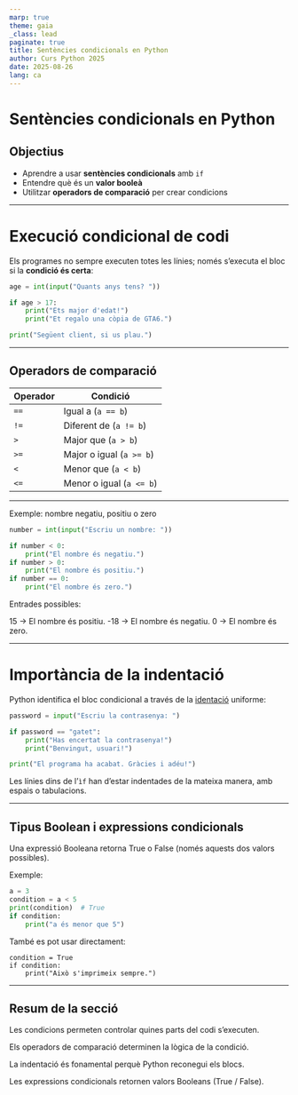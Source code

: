 ```yaml
---
marp: true
theme: gaia
_class: lead
paginate: true
title: Sentències condicionals en Python
author: Curs Python 2025
date: 2025-08-26
lang: ca
---
```


#  Sentències condicionals en Python

## Objectius
- Aprendre a usar **sentències condicionals** amb `if`
- Entendre què és un **valor booleà**
- Utilitzar **operadors de comparació** per crear condicions  

---

#  Execució condicional de codi

Els programes no sempre executen totes les línies; només s’executa el bloc si la **condició és certa**:

```python
age = int(input("Quants anys tens? "))

if age > 17:
    print("Ets major d'edat!")
    print("Et regalo una còpia de GTA6.")

print("Següent client, si us plau.")
```

---

## Operadors de comparació

| Operador | Condició                 |
| -------- | ------------------------ |
| `==`     | Igual a (`a == b`)       |
| `!=`     | Diferent de (`a != b`)   |
| `>`      | Major que (`a > b`)      |
| `>=`     | Major o igual (`a >= b`) |
| `<`      | Menor que (`a < b`)      |
| `<=`     | Menor o igual (`a <= b`) |

---

Exemple: nombre negatiu, positiu o zero

```python
number = int(input("Escriu un nombre: "))

if number < 0:
    print("El nombre és negatiu.")
if number > 0:
    print("El nombre és positiu.")
if number == 0:
    print("El nombre és zero.")
```

Entrades possibles:

15 → El nombre és positiu.
-18 → El nombre és negatiu.
0 → El nombre és zero.

---

# Importància de la indentació

Python identifica el bloc condicional a través de la [identació](https://ca.wikipedia.org/wiki/Sagnat) uniforme:

```python
password = input("Escriu la contrasenya: ")

if password == "gatet":
    print("Has encertat la contrasenya!")
    print("Benvingut, usuari!")

print("El programa ha acabat. Gràcies i adéu!")
```

Les línies dins de l’`ìf` han d’estar indentades de la mateixa manera, amb espais o tabulacions.

---

## Tipus Boolean i expressions condicionals

Una expressió Booleana retorna True o False (només aquests dos valors possibles).

Exemple:

```python
a = 3
condition = a < 5
print(condition)  # True
if condition:
    print("a és menor que 5")
```

També es pot usar directament:

```
condition = True
if condition:
    print("Això s'imprimeix sempre.")
```

---

## Resum de la secció

Les condicions permeten controlar quines parts del codi s’executen.

Els operadors de comparació determinen la lògica de la condició.

La indentació és fonamental perquè Python reconegui els blocs.

Les expressions condicionals retornen valors Booleans (True / False).